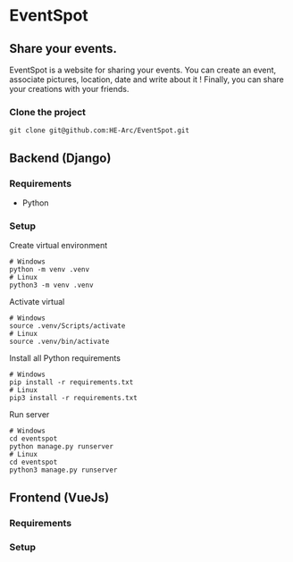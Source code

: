 # EventSpot

## Share your events.
EventSpot is a website for sharing your events. You can create an event, associate pictures, location, date and write about it ! Finally, you can share your creations with your friends.

### Clone the project
```
git clone git@github.com:HE-Arc/EventSpot.git
```

## Backend (Django)
### Requirements
- Python
### Setup

Create virtual environment
```
# Windows
python -m venv .venv
# Linux
python3 -m venv .venv
```

Activate virtual
```
# Windows
source .venv/Scripts/activate
# Linux
source .venv/bin/activate
```

Install all Python requirements
```
# Windows
pip install -r requirements.txt
# Linux
pip3 install -r requirements.txt
```

Run server
```
# Windows
cd eventspot
python manage.py runserver
# Linux
cd eventspot
python3 manage.py runserver
```

## Frontend (VueJs)
### Requirements

### Setup
